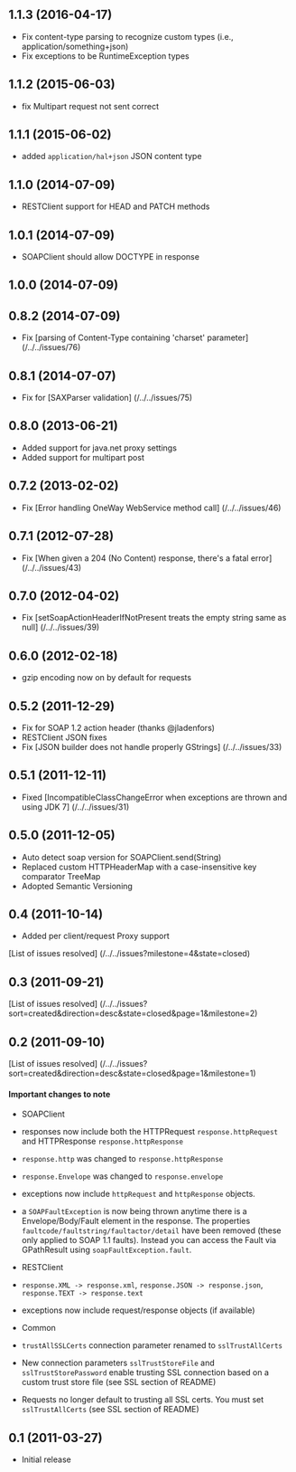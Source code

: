 ## 1.1.3 (2016-04-17)

* Fix content-type parsing to recognize custom types (i.e., application/something+json)
* Fix exceptions to be RuntimeException types

## 1.1.2 (2015-06-03)

* fix Multipart request not sent correct

## 1.1.1 (2015-06-02)

* added `application/hal+json` JSON content type

## 1.1.0 (2014-07-09)

* RESTClient support for HEAD and PATCH methods

## 1.0.1 (2014-07-09)

* SOAPClient should allow DOCTYPE in response

## 1.0.0 (2014-07-09)

## 0.8.2 (2014-07-09)

* Fix [parsing of Content-Type containing 'charset' parameter] (/../../issues/76)

## 0.8.1 (2014-07-07)

* Fix for [SAXParser validation] (/../../issues/75)

## 0.8.0 (2013-06-21)

* Added support for java.net proxy settings
* Added support for multipart post

## 0.7.2 (2013-02-02)

* Fix [Error handling OneWay WebService method call] (/../../issues/46)

## 0.7.1 (2012-07-28)

* Fix [When given a 204 (No Content) response, there's a fatal error] (/../../issues/43)

## 0.7.0 (2012-04-02)

* Fix [setSoapActionHeaderIfNotPresent treats the empty string same as null] (/../../issues/39)

## 0.6.0 (2012-02-18)

* gzip encoding now on by default for requests

## 0.5.2 (2011-12-29)

* Fix for SOAP 1.2 action header (thanks @jladenfors)
* RESTClient JSON fixes
* Fix [JSON builder does not handle properly GStrings] (/../../issues/33)

## 0.5.1 (2011-12-11)

* Fixed [IncompatibleClassChangeError when exceptions are thrown and using JDK 7] (/../../issues/31)

## 0.5.0 (2011-12-05)

* Auto detect soap version for SOAPClient.send(String)
* Replaced custom HTTPHeaderMap with a case-insensitive key comparator TreeMap
* Adopted Semantic Versioning

## 0.4 (2011-10-14)

* Added per client/request Proxy support

[List of issues resolved] (/../../issues?milestone=4&state=closed)

## 0.3 (2011-09-21)

[List of issues resolved] (/../../issues?sort=created&direction=desc&state=closed&page=1&milestone=2)

## 0.2 (2011-09-10)

[List of issues resolved] (/../../issues?sort=created&direction=desc&state=closed&page=1&milestone=1)

#### Important changes to note

* SOAPClient
 * responses now include both the HTTPRequest `response.httpRequest` and HTTPResponse `response.httpResponse`
 * `response.http` was changed to `response.httpResponse`
 * `response.Envelope` was changed to `response.envelope`
 * exceptions now include `httpRequest` and `httpResponse` objects.
 * a `SOAPFaultException` is now being thrown anytime there is a Envelope/Body/Fault element in the response.  The
 properties `faultcode/faultstring/faultactor/detail` have been removed (these only applied to SOAP 1.1 faults).
 Instead you can access the Fault via GPathResult using `soapFaultException.fault`.

* RESTClient
 * `response.XML -> response.xml`, `response.JSON -> response.json`, `response.TEXT -> response.text`
 * exceptions now include request/response objects (if available)

* Common
 * `trustAllSSLCerts` connection parameter renamed to `sslTrustAllCerts`
 *  New connection parameters `sslTrustStoreFile` and `sslTrustStorePassword` enable trusting SSL connection based on a
 custom trust store file (see SSL section of README)
 *  Requests no longer default to trusting all SSL certs.  You must set `sslTrustAllCerts` (see SSL section of README)

## 0.1 (2011-03-27)

* Initial release
